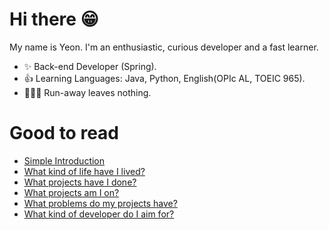 # Hi there 😁
My name is Yeon. I'm an enthusiastic, curious developer and a fast learner.

- ✨ Back-end Developer (Spring).
- 👍 Learning Languages: Java, Python, English(OPIc AL, TOEIC 965).
- 💁🏻‍♂️ Run-away leaves nothing.

<!--
[![Hits](https://hits.seeyoufarm.com/api/count/incr/badge.svg?url=https%3A%2F%2Fgithub.com%2Ftmddusgood)](https://hits.seeyoufarm.com)
**tmddusgood/tmddusgood** is a ✨ _special_ ✨ repository because its `README.md` (this file) appears on your GitHub profile.

Here are some ideas to get you started:

- 🔭 I’m currently working on ...
- 🌱 I’m currently learning ...
- 👯 I’m looking to collaborate on ...
- 🤔 I’m looking for help with ...
- 💬 Ask me about ...
- 📫 How to reach me: ...
- 😄 Pronouns: ...
- ⚡ Fun fact: ...

[![Top Langs](https://github-readme-stats.vercel.app/api/top-langs/?username=tmddusgood&layout=compact)](https://github.com/tmddusgood)
-->
# Good to read
* [Simple Introduction](https://velog.io/@tmddusgood/about)
* [What kind of life have I lived?](https://velog.io/@tmddusgood/series/%EC%96%B4%EB%96%A4-%EA%B0%9C%EB%B0%9C%EC%9E%90%EA%B0%80-%EB%90%98%EC%96%B4%EC%95%BC-%ED%95%98%EB%8A%94%EA%B0%80)
* [What projects have I done?](https://velog.io/@tmddusgood/series/%EC%96%B4%EB%96%A4-%ED%94%84%EB%A1%9C%EC%A0%9D%ED%8A%B8%EB%A5%BC-%ED%95%B4%EC%99%94%EB%82%98)
* [What projects am I on?](https://velog.io/@tmddusgood/series/%EC%96%B4%EB%96%A4-%ED%94%84%EB%A1%9C%EC%A0%9D%ED%8A%B8%EB%A5%BC-%ED%95%98%EA%B3%A0-%EC%9E%88%EB%82%98)
* [What problems do my projects have?](https://velog.io/@tmddusgood/series/%EC%96%B4%EB%96%BB%EA%B2%8C-%EB%AC%B8%EC%A0%9C%EC%83%81%ED%99%A9%EC%9D%84-%ED%95%B4%EA%B2%B0%ED%96%88%EB%82%98)
* [What kind of developer do I aim for?](https://velog.io/@tmddusgood/series/%EA%B0%9C%EB%B0%9C%EC%9E%90%EB%8A%94-%EC%96%B4%EB%95%8C%EC%95%BC-%ED%95%98%EB%8A%94%EA%B0%80)


